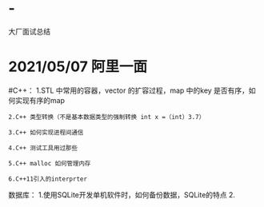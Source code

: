 # -
大厂面试总结
# 2021/05/07 阿里一面 
#C++：
    1.STL 中常用的容器，vector 的扩容过程，map 中的key 是否有序，如何实现有序的map
    
    2.C++ 类型转换（不是基本数据类型的强制转换 int x =（int）3.7）
    
    3.C++ 如何实现进程间通信
    
    4.C++ 测试工具用过那些
    
    5.C++ malloc 如何管理内存
    
    6.C++11引入的interprter
数据库：
    1.使用SQLite开发单机软件时，如何备份数据，SQLite的特点
    2.   

    
